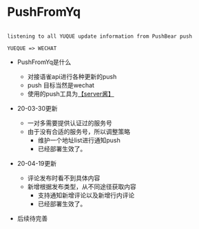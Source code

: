 # PushFromYq

```text 

listening to all YUQUE update information from PushBear push 

YUEQUE => WECHAT

```

- PushFromYq是什么
    - 对接语雀api进行各种更新的push
    - push 目标当然是wechat
    - 使用的push工具为[【server酱】](http://sc.ftqq.com/3.version)


- 20-03-30更新
    - 一对多需要提供认证过的服务号
    - 由于没有合适的服务号，所以调整策略
        -  维护一个地址list进行通知push
        -  已经部署生效了。
        
- 20-04-19更新
    - 评论发布时看不到具体内容
    - 新增根据发布类型，从不同途径获取内容
        -  支持通知新增评论以及新增行内评论
        -  已经部署生效了。
        
- 后续待完善